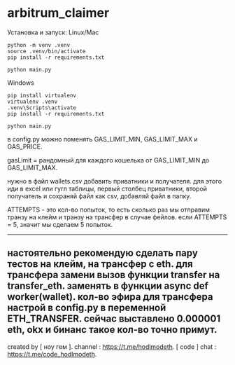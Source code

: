 # arbitrum_claimer

Установка и запуск:
Linux/Mac
```
python -m venv .venv
source .venv/bin/activate
pip install -r requirements.txt

python main.py
```

Windows
```
pip install virtualenv
virtualenv .venv
.venv\Scripts\activate
pip install -r requirements.txt

python main.py
```
в config.py можно поменять GAS_LIMIT_MIN, GAS_LIMIT_MAX и GAS_PRICE. 

gasLimit = рандомный для каждого кошелька от GAS_LIMIT_MIN до GAS_LIMIT_MAX.

нужно в файл wallets.csv добавить приватники и получателя. для этого иди в excel или гугл таблицы, первый столбец приватники, второй получатель и сохраняй файл как csv, добавляй файл в папку. 

ATTEMPTS - это кол-во попыток, то есть сколько раз мы отправим транзу на клейм и транзу на трансфер в случае фейлов. если ATTEMPTS = 5, значит мы сделаем 5 попыток.

-----
настоятельно рекомендую сделать пару тестов на клейм, на трансфер с eth. для трансфера замени вызов функции transfer на transfer_eth. заменять в функции async def worker(wallet). кол-во эфира для трансфера настрой в config.py в переменной ETH_TRANSFER. сейчас выставлено 0.000001 eth, okx и бинанс такое кол-во точно примут.
-----

created by [ ноу гем ].
channel : https://t.me/hodlmodeth. [ code ] chat : https://t.me/code_hodlmodeth.
